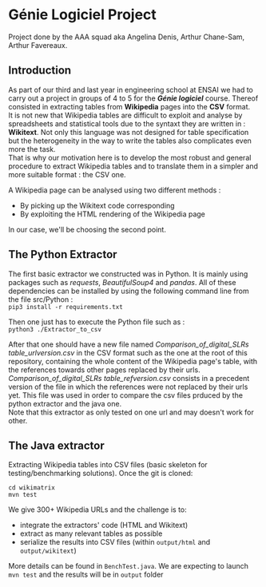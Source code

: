# Génie Logiciel Project

Project done by the AAA squad aka Angelina Denis, Arthur Chane-Sam, Arthur Favereaux. 


## Introduction

As part of our third and last year in engineering school at ENSAI we had to carry out a project in groups of 4 to 5 for the ***Génie logiciel*** course.
Thereof consisted in extracting tables from **Wikipedia** pages into the **CSV** format. <br>
It is not new that Wikipedia tables are difficult to exploit and analyse by spreadsheets and statistical tools due to the syntaxt they are written in : **Wikitext**. Not only this language was not designed for table specification but the heterogeneity in the way to write the tables also complicates even more the task. <br>
That is why our motivation here is to develop the most robust and general procedure to extract Wikipedia tables and to translate them in a simpler and more suitable format : the CSV one. <br>

A Wikipedia page can be analysed using two different methods : <br>
- By picking up the Wikitext code corresponding
- By exploiting the HTML rendering of the Wikipedia page 

In our case, we'll be choosing the second point. 

## The Python Extractor

The first basic extractor we constructed was in Python. It is mainly using packages such as *requests*, *BeautifulSoup4* and *pandas*. All of these dependencies can be installed by using the following command line from the file src/Python : <br>
``` pip3 install -r requirements.txt ``` <br>

Then one just has to execute the Python file such as : <br>
``` python3 ./Extractor_to_csv ``` <br>

After that one should have a new file named *Comparison_of_digital_SLRs table_urlversion.csv* in the CSV format such as the one at the root of this repository, containing the whole content of the Wikipedia page's table, with the references towards other pages replaced by their urls. *Comparison_of_digital_SLRs table_refversion.csv* consists in a precedent version of the file in which the references were not replaced by their urls yet. This file was used in order to compare the csv files prduced by the python extractor and the java one. <br>
Note that this extractor as only tested on one url and may doesn't work for other. <br>

## The Java extractor

Extracting Wikipedia tables into CSV files (basic skeleton for testing/benchmarking solutions). Once the git is cloned:
```
cd wikimatrix 
mvn test
``` 

We give 300+ Wikipedia URLs and the challenge is to:
 * integrate the extractors' code (HTML and Wikitext)
 * extract as many relevant tables as possible 
 * serialize the results into CSV files (within `output/html` and `output/wikitext`) 
 
More details can be found in `BenchTest.java`. We are expecting to launch `mvn test` and the results will be in `output` folder 
